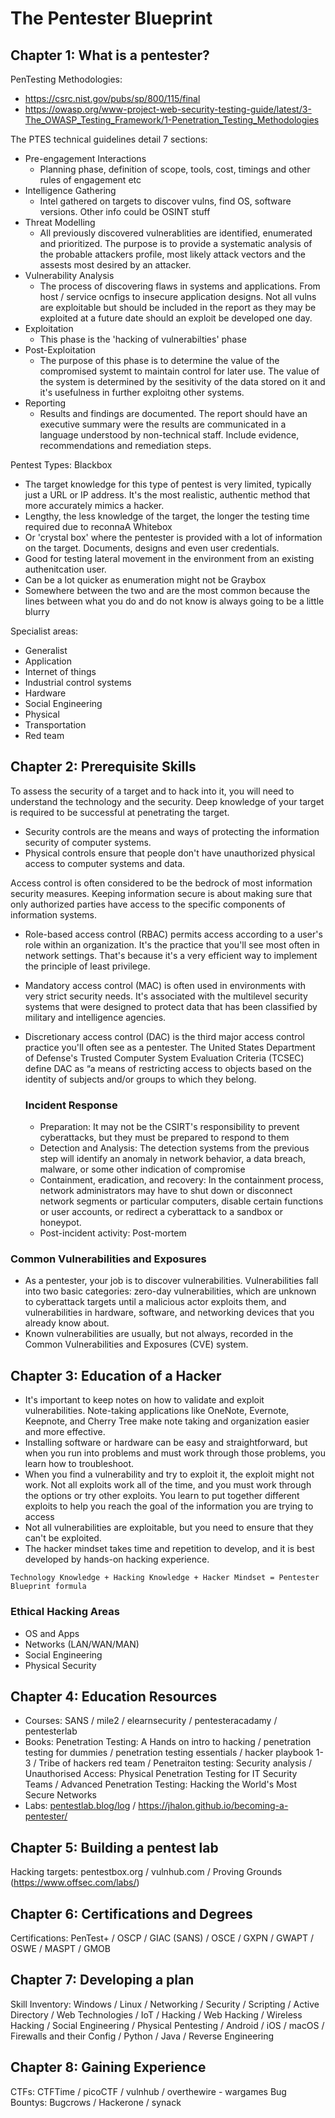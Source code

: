 # The Pentester Blueprint
## Chapter 1: What is a pentester?
PenTesting Methodologies:
- https://csrc.nist.gov/pubs/sp/800/115/final
- https://owasp.org/www-project-web-security-testing-guide/latest/3-The_OWASP_Testing_Framework/1-Penetration_Testing_Methodologies

The PTES technical guidelines detail 7 sections:
- Pre-engagement Interactions
  - Planning phase, definition of scope, tools, cost, timings and other rules of engagement etc
- Intelligence Gathering
  - Intel gathered on targets to discover vulns, find OS, software versions. Other info could be OSINT stuff
- Threat Modelling
  - All previously discovered vulnerablities are identified, enumerated and prioritized. The purpose is to provide a systematic analysis of the probable attackers profile, most likely attack vectors and the assests most desired by an attacker.
- Vulnerability Analysis
  - The process of discovering flaws in systems and applications. From host / service ocnfigs to insecure application designs. Not all vulns are exploitable but should be included in the report as they may be exploited at a future date should an exploit be developed one day.
- Exploitation
  - This phase is the 'hacking of vulnerabilties' phase
- Post-Exploitation
  - The purpose of this phase is to determine the value of the compromised systemt to maintain control for later use. The value of the system is determined by the sesitivity of the data stored on it and it's usefulness in further exploitng other systems. 
- Reporting
  - Results and findings are documented. The report should have an executive summary were the results are communicated in a language understood by non-technical staff. Include evidence, recommendations and remediation steps.
 
Pentest Types:
Blackbox
- The target knowledge for this type of pentest is very limited, typically just a URL or IP address. It's the most realistic, authentic method that more accurately mimics a hacker.
- Lengthy, the less knowledge of the target, the longer the testing time required due to reconnaA
Whitebox
- Or 'crystal box' where the pentester is provided with a lot of information on the target. Documents, designs and even user credentials.
- Good for testing lateral movement in the environment from an existing authenitcation user.
- Can be a lot quicker as enumeration might not be
Graybox
- Somewhere between the two and are the most common because the lines between what you do and do not know is always going to be a little blurry

Specialist areas:
- Generalist
- Application
- Internet of things
- Industrial control systems
- Hardware
- Social Engineering
- Physical
- Transportation
- Red team

## Chapter 2: Prerequisite Skills
To assess the security of a target and to hack into it, you will need to understand the technology and the security. Deep knowledge of your target is required to be successful at penetrating the target.
- Security controls are the means and ways of protecting the information security of computer systems.
- Physical controls ensure that people don't have unauthorized physical access to computer systems and data.

Access control is often considered to be the bedrock of most information security measures. Keeping information secure is about making sure that only authorized parties have access to the specific components of information systems.
- Role-based access control (RBAC) permits access according to a user's role within an organization. It's the practice that you'll see most often in network settings. That's because it's a very efficient way to implement the principle of least privilege.
- Mandatory access control (MAC) is often used in environments with very strict security needs. It's associated with the multilevel security systems that were designed to protect data that has been classified by military and intelligence agencies.
- Discretionary access control (DAC) is the third major access control practice you'll often see as a pentester. The United States Department of Defense's Trusted Computer System Evaluation Criteria (TCSEC) define DAC as “a means of restricting access to objects based on the identity of subjects and/or groups to which they belong.

  ### Incident Response
  - Preparation: It may not be the CSIRT's responsibility to prevent cyberattacks, but they must be prepared to respond to them
  - Detection and Analysis: The detection systems from the previous step will identify an anomaly in network behavior, a data breach, malware, or some other indication of compromise
  - Containment, eradication, and recovery: In the containment process, network administrators may have to shut down or disconnect network segments or particular computers, disable certain functions or user accounts, or redirect a cyberattack to a sandbox or honeypot.
  - Post-incident activity: Post-mortem
 
### Common Vulnerabilities and Exposures
- As a pentester, your job is to discover vulnerabilities. Vulnerabilities fall into two basic categories: zero-day vulnerabilities, which are unknown to cyberattack targets until a malicious actor exploits them, and vulnerabilities in hardware, software, and networking devices that you already know about.
- Known vulnerabilities are usually, but not always, recorded in the Common Vulnerabilities and Exposures (CVE) system.

## Chapter 3: Education of a Hacker
- It's important to keep notes on how to validate and exploit vulnerabilities. Note-taking applications like OneNote, Evernote, Keepnote, and Cherry Tree make note taking and organization easier and more effective.
- Installing software or hardware can be easy and straightforward, but when you run into problems and must work through those problems, you learn how to troubleshoot.
- When you find a vulnerability and try to exploit it, the exploit might not work. Not all exploits work all of the time, and you must work through the options or try other exploits. You learn to put together different exploits to help you reach the goal of the information you are trying to access
- Not all vulnerabilities are exploitable, but you need to ensure that they can't be exploited.
- The hacker mindset takes time and repetition to develop, and it is best developed by hands-on hacking experience.

`Technology Knowledge + Hacking Knowledge + Hacker Mindset = Pentester Blueprint formula`

### Ethical Hacking Areas
- OS and Apps
- Networks (LAN/WAN/MAN)
- Social Engineering
- Physical Security

## Chapter 4: Education Resources
- Courses: SANS / mile2 / elearnsecurity / pentesteracadamy / pentesterlab
- Books: Penetration Testing: A Hands on intro to hacking / penetration testing for dummies / penetration testing essentials / hacker playbook 1-3 / Tribe of hackers red team / Penetraiton testing: Security analysis / Unauthorised Access: Physical Penetration Testing for IT Security Teams / Advanced Penetration Testing: Hacking the World's Most Secure Networks
- Labs: [pentestlab.blog/log](https://pentesterlab.com/blog/) / https://jhalon.github.io/becoming-a-pentester/

## Chapter 5: Building a pentest lab
Hacking targets: pentestbox.org / vulnhub.com / Proving Grounds (https://www.offsec.com/labs/)

## Chapter 6: Certifications and Degrees
Certifications: PenTest+ / OSCP / GIAC (SANS) / OSCE / GXPN / GWAPT / OSWE / MASPT / GMOB

## Chapter 7: Developing a plan
Skill Inventory: Windows / Linux / Networking / Security / Scripting / Active Directory / Web Technologies / IoT / Hacking / Web Hacking / Wireless Hacking / Social Engineering / Physical Pentesting / Android / iOS / macOS / Firewalls and their Config / Python / Java / Reverse Engineering

## Chapter 8: Gaining Experience
CTFs: CTFTime / picoCTF / vulnhub / overthewire - wargames
Bug Bountys: Bugcrows / Hackerone / synack


